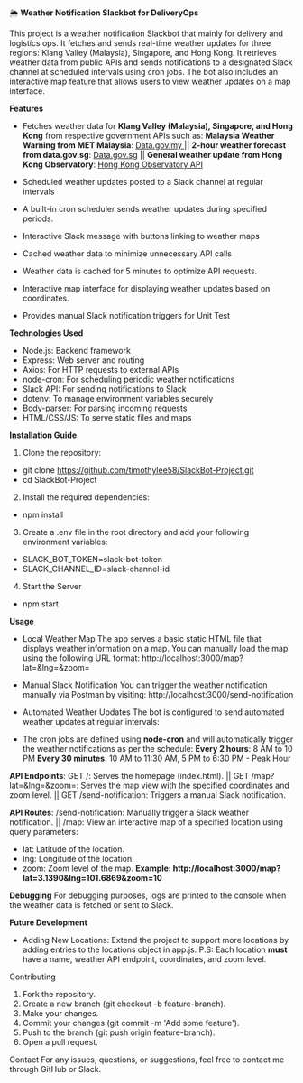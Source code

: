 
🌦️ **Weather Notification Slackbot for DeliveryOps**

This project is a weather notification Slackbot that mainly for delivery and logistics ops. It fetches and sends real-time weather updates for three regions: Klang Valley (Malaysia), Singapore, and Hong Kong. It retrieves weather data from public APIs and sends notifications to a designated Slack channel at scheduled intervals using cron jobs. The bot also includes an interactive map feature that allows users to view weather updates on a map interface.

**Features**
- Fetches weather data for **Klang Valley (Malaysia), Singapore, and Hong Kong** from respective government APIs such as:
**Malaysia Weather Warning from MET Malaysia**: [Data.gov.my ](https://developer.data.gov.my/realtime-api/weather#source-of-weather-data) ||
**2-hour weather forecast from data.gov.sg**: [Data.gov.sg](https://data.gov.sg/collections/1459/view) ||
**General weather update from Hong Kong Observatory**: [Hong Kong Observatory API ](https://www.hko.gov.hk/en/weatherAPI/doc/files/HKO_Open_Data_API_Documentation.pdf)
  

- Scheduled weather updates posted to a Slack channel at regular intervals
- A built-in cron scheduler sends weather updates during specified periods.
- Interactive Slack message with buttons linking to weather maps
- Cached weather data to minimize unnecessary API calls
- Weather data is cached for 5 minutes to optimize API requests.
- Interactive map interface for displaying weather updates based on coordinates.
- Provides manual Slack notification triggers for Unit Test

**Technologies Used**
- Node.js: Backend framework
- Express: Web server and routing
- Axios: For HTTP requests to external APIs
- node-cron: For scheduling periodic weather notifications
- Slack API: For sending notifications to Slack
- dotenv: To manage environment variables securely
- Body-parser: For parsing incoming requests
- HTML/CSS/JS: To serve static files and maps
  
**Installation Guide**
1. Clone the repository:
- git clone https://github.com/timothylee58/SlackBot-Project.git
- cd SlackBot-Project

2. Install the required dependencies:
- npm install

3. Create a .env file in the root directory and add your following environment variables:
- SLACK_BOT_TOKEN=slack-bot-token
- SLACK_CHANNEL_ID=slack-channel-id

4. Start the Server
- npm start

**Usage**
- Local Weather Map
The app serves a basic static HTML file that displays weather information on a map. You can manually load the map using the following URL format:
http://localhost:3000/map?lat=<latitude>&lng=<longitude>&zoom=<zoom-level>

- Manual Slack Notification
You can trigger the weather notification manually via Postman by visiting:
http://localhost:3000/send-notification

- Automated Weather Updates
The bot is configured to send automated weather updates at regular intervals:

- The cron jobs are defined using **node-cron** and will automatically trigger the weather notifications as per the schedule:
**Every 2 hours**: 8 AM to 10 PM
**Every 30 minutes**: 10 AM to 11:30 AM, 5 PM to 6:30 PM - Peak Hour

**API Endpoints**:
GET /: Serves the homepage (index.html). ||
GET /map?lat=&lng=&zoom=: Serves the map view with the specified coordinates and zoom level. ||
GET /send-notification: Triggers a manual Slack notification.

**API Routes**:
/send-notification: Manually trigger a Slack weather notification. ||
/map: View an interactive map of a specified location using query parameters:
- lat: Latitude of the location.
- lng: Longitude of the location.
- zoom: Zoom level of the map.
**Example: http://localhost:3000/map?lat=3.1390&lng=101.6869&zoom=10**

**Debugging**
For debugging purposes, logs are printed to the console when the weather data is fetched or sent to Slack.

**Future Development**
- Adding New Locations:
Extend the project to support more locations by adding entries to the locations object in app.js. P.S: Each location **must** have a name, weather API endpoint, coordinates, and zoom level.



Contributing
1. Fork the repository.
2. Create a new branch (git checkout -b feature-branch).
3. Make your changes.
4. Commit your changes (git commit -m 'Add some feature').
5. Push to the branch (git push origin feature-branch).
6. Open a pull request.

Contact
For any issues, questions, or suggestions, feel free to contact me through GitHub or Slack.




